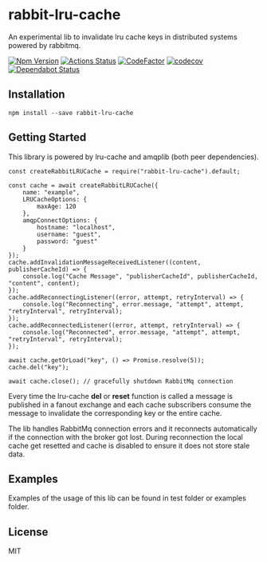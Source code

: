 # rabbit-lru-cache
An experimental lib to invalidate lru cache keys in distributed systems powered by rabbitmq.

[ ![Npm Version](https://badge.fury.io/js/rabbit-lru-cache.svg)](https://www.npmjs.com/package/rabbit-lru-cache)
[![Actions Status](https://github.com/francescorivola/rabbit-lru-cache/workflows/Node%20CI/badge.svg)](https://github.com/francescorivola/rabbit-lru-cache/actions)
[![CodeFactor](https://www.codefactor.io/repository/github/francescorivola/rabbit-lru-cache/badge)](https://www.codefactor.io/repository/github/francescorivola/rabbit-lru-cache)
[![codecov](https://codecov.io/gh/francescorivola/rabbit-lru-cache/branch/master/graph/badge.svg)](https://codecov.io/gh/francescorivola/rabbit-lru-cache)
[![Dependabot Status](https://api.dependabot.com/badges/status?host=github&repo=francescorivola/rabbit-lru-cache)](https://dependabot.com)

## Installation

` npm install --save rabbit-lru-cache `

## Getting Started

This library is powered by lru-cache and amqplib (both peer dependencies).

```
const createRabbitLRUCache = require("rabbit-lru-cache").default;

const cache = await createRabbitLRUCache({
    name: "example",
    LRUCacheOptions: {
        maxAge: 120
    },
    amqpConnectOptions: {
        hostname: "localhost",
        username: "guest",
        password: "guest"
    }
});
cache.addInvalidationMessageReceivedListener((content, publisherCacheId) => {
    console.log("Cache Message", "publisherCacheId", publisherCacheId, "content", content);
});
cache.addReconnectingListener((error, attempt, retryInterval) => {
    console.log("Reconnecting", error.message, "attempt", attempt, "retryInterval", retryInterval);
});
cache.addReconnectedListener((error, attempt, retryInterval) => {
    console.log("Reconnected", error.message, "attempt", attempt, "retryInterval", retryInterval);
});
    
await cache.getOrLoad("key", () => Promise.resolve(5));
cache.del("key");

await cache.close(); // gracefully shutdown RabbitMq connection
```

Every time the lru-cache **del** or **reset** function is called a message is published in a fanout exchange and each cache subscribers consume the message to invalidate the corresponding key or the entire cache.

The lib handles RabbitMq connection errors and it reconnects automatically if the connection with the broker got lost. During reconnection the local cache get resetted and cache is disabled to ensure it does not store stale data. 

## Examples

Examples of the usage of this lib can be found in test folder or examples folder.

## License

MIT

